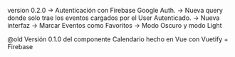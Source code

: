 version 0.2.0 
-> Autenticación con Firebase Google Auth.
-> Nueva query donde solo trae los eventos cargados por el User Autenticado.
-> Nueva interfaz
-> Marcar Eventos como Favoritos
-> Modo Oscuro y modo Light

@old Versión 0.1.0 del componente Calendario hecho en Vue con Vuetify + Firebase
